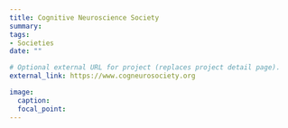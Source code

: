 ```yaml
---
title: Cognitive Neuroscience Society
summary: 
tags:
- Societies
date: ""

# Optional external URL for project (replaces project detail page).
external_link: https://www.cogneurosociety.org

image:
  caption: 
  focal_point: 
---
```


